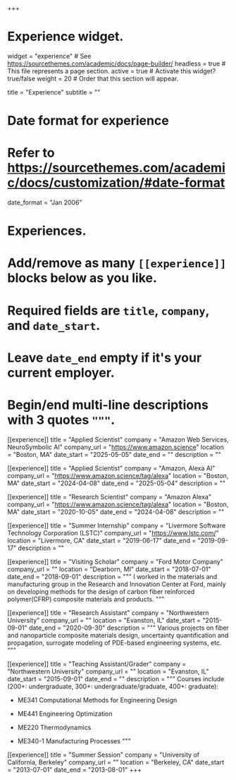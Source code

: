 +++
# Experience widget.
widget = "experience"  # See https://sourcethemes.com/academic/docs/page-builder/
headless = true  # This file represents a page section.
active = true  # Activate this widget? true/false
weight = 20  # Order that this section will appear.

title = "Experience"
subtitle = ""

# Date format for experience
#   Refer to https://sourcethemes.com/academic/docs/customization/#date-format
date_format = "Jan 2006"

# Experiences.
#   Add/remove as many `[[experience]]` blocks below as you like.
#   Required fields are `title`, `company`, and `date_start`.
#   Leave `date_end` empty if it's your current employer.
#   Begin/end multi-line descriptions with 3 quotes `"""`.

[[experience]]
  title = "Applied Scientist"
  company = "Amazon Web Services, NeuroSymbolic AI"
  company_url = "https://www.amazon.science"
  location = "Boston, MA"
  date_start = "2025-05-05"
  date_end = ""
  description = ""

[[experience]]
  title = "Applied Scientist"
  company = "Amazon, Alexa AI"
  company_url = "https://www.amazon.science/tag/alexa"
  location = "Boston, MA"
  date_start = "2024-04-08"
  date_end = "2025-05-04"
  description = ""

[[experience]]
  title = "Research Scientist"
  company = "Amazon Alexa"
  company_url = "https://www.amazon.science/tag/alexa"
  location = "Boston, MA"
  date_start = "2020-10-05"
  date_end = "2024-04-08"
  description = ""

[[experience]]
  title = "Summer Internship"
  company = "Livermore Software Technology Corporation (LSTC)"
  company_url = "https://www.lstc.com/"
  location = "Livermore, CA"
  date_start = "2019-06-17"
  date_end = "2019-09-17"
  description = ""

[[experience]]
  title = "Visiting Scholar"
  company = "Ford Motor Company"
  company_url = ""
  location = "Dearborn, MI"
  date_start = "2018-07-01"
  date_end = "2018-09-01"
  description = """
  I worked in the materials and manufacturing group in the Research and Innovation Center at Ford, mainly on developing methods for the design of carbon fiber reinforced polymer(CFRP) composite materials and products.
  """

[[experience]]
  title = "Research Assistant"
  company = "Northwestern University"
  company_url = ""
  location = "Evanston, IL"
  date_start = "2015-09-01"
  date_end = "2020-09-30"
  description = """
  Various projects on fiber and nanoparticle composite materials design, uncertainty quantification and propagation, surrogate modeling of PDE-based engineering systems, etc.
  """
  
[[experience]]
  title = "Teaching Assistant/Grader"
  company = "Northwestern University"
  company_url = ""
  location = "Evanston, IL"
  date_start = "2015-09-01"
  date_end = ""
  description = """
  Courses include (200+: undergraduate, 300+: undergraduate/graduate, 400+: graduate): 
  
  - ME341 Computational Methods for Engineering Design 
  
  - ME441 Engineering Optimization 
  
  - ME220 Thermodynamics 
  
  - ME340-1 Manufacturing Processes 
  """
  
[[experience]]
  title = "Summer Session"
  company = "University of California, Berkeley"
  company_url = ""
  location = "Berkeley, CA"
  date_start = "2013-07-01"
  date_end = "2013-08-01"
+++
